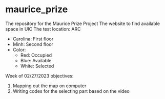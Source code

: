 # maurice_prize
The repository for the Maurice Prize Project
The website to find available space in UIC
The test location: ARC

- Carolina: First floor
- Minh: Second floor
- Color:
  + Red: Occupied
  + Blue: Available
  + White: Selected

Week of 02/27/2023 objectives:

1. Mapping out the map on computer
2. Writing codes for the selecting part based on the video


